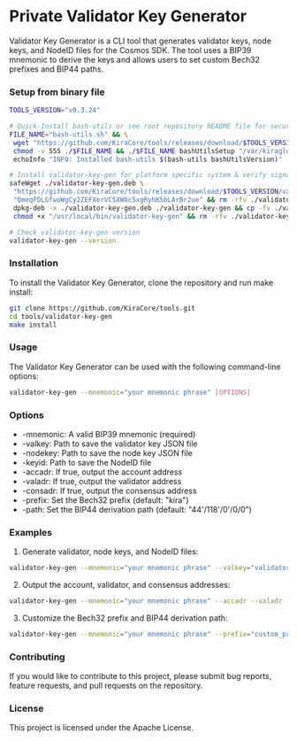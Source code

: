 # Private Validator Key Generator

Validator Key Generator is a CLI tool that generates validator keys, node keys, and NodeID files for the Cosmos SDK. The tool uses a BIP39 mnemonic to derive the keys and allows users to set custom Bech32 prefixes and BIP44 paths.

### Setup from binary file

```bash
TOOLS_VERSION="v0.3.24"

# Quick-Install bash-utils or see root repository README file for secure download
FILE_NAME="bash-utils.sh" && \
 wget "https://github.com/KiraCore/tools/releases/download/$TOOLS_VERSION/${FILE_NAME}" -O ./$FILE_NAME && \
 chmod -v 555 ./$FILE_NAME && ./$FILE_NAME bashUtilsSetup "/var/kiraglob" && . /etc/profile && \
 echoInfo "INFO: Installed bash-utils $(bash-utils bashUtilsVersion)"

# Install validator-key-gen for platform specific system & verify signature file
safeWget ./validator-key-gen.deb \
 "https://github.com/KiraCore/tools/releases/download/$TOOLS_VERSION/validator-key-gen-$(getPlatform)-$(getArch).deb" \
 "QmeqFDLGfwoWgCy2ZEFXerVC5XW8c5xgRyhK5bLArBr2ue" && rm -rfv ./validator-key-gen && \
 dpkg-deb -x ./validator-key-gen.deb ./validator-key-gen && cp -fv ./validator-key-gen/bin/validator-key-gen /usr/local/bin/validator-key-gen && \
 chmod +x "/usr/local/bin/validator-key-gen" && rm -rfv ./validator-key-gen ./validator-key-gen.deb

# Check validator-key-gen version
validator-key-gen --version
```
### Installation

To install the Validator Key Generator, clone the repository and run make install:

```bash
git clone https://github.com/KiraCore/tools.git
cd tools/validator-key-gen
make install
```
### Usage

The Validator Key Generator can be used with the following command-line options:

```bash
validator-key-gen --mnemonic="your mnemonic phrase" [OPTIONS]
```

### Options

- -mnemonic:      A valid BIP39 mnemonic (required)
- -valkey:        Path to save the validator key JSON file
- -nodekey:       Path to save the node key JSON file
- -keyid:         Path to save the NodeID file
- -accadr:        If true, output the account address
- -valadr:        If true, output the validator address
- -consadr:       If true, output the consensus address
- -prefix:        Set the Bech32 prefix (default: "kira")
- -path:          Set the BIP44 derivation path (default: "44'/118'/0'/0/0")

### Examples

1. Generate validator, node keys, and NodeID files:

```bash
validator-key-gen --mnemonic="your mnemonic phrase" --valkey="validator_key.json" --nodekey="node_key.json" --keyid="node_id.txt"
```

2. Output the account, validator, and consensus addresses:

```bash
validator-key-gen --mnemonic="your mnemonic phrase" --accadr --valadr --consadr
```

3. Customize the Bech32 prefix and BIP44 derivation path:

```bash
validator-key-gen --mnemonic="your mnemonic phrase" --prefix="custom_prefix" --path="44'/12345'/0'/0/0"
```

### Contributing
If you would like to contribute to this project, please submit bug reports, feature requests, and pull requests on the repository.

### License
This project is licensed under the Apache License.